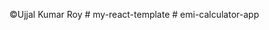 ©️Ujjal Kumar Roy
#   m y - r e a c t - t e m p l a t e  
 #   e m i - c a l c u l a t o r - a p p  
 